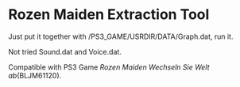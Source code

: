 # Rozen Maiden Extraction Tool

Just put it together with \/PS3\_GAME\/USRDIR\/DATA\/Graph.dat, run it.

Not tried Sound.dat and Voice.dat.

Compatible with PS3 Game _Rozen Maiden Wechseln Sie Welt ab_(BLJM61120).
